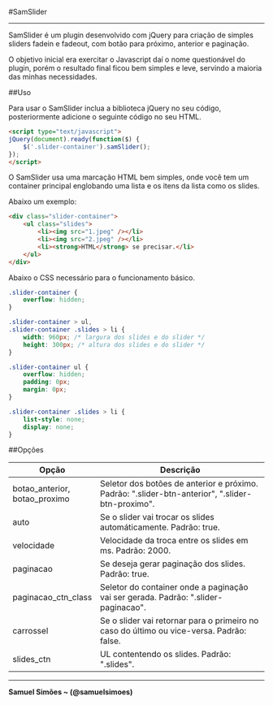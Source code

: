 #SamSlider

-----------------------------------------

SamSlider é um plugin desenvolvido com jQuery para criação de simples sliders fadein e fadeout, com botão para próximo, anterior e paginação.

O objetivo inicial era exercitar o Javascript daí o nome questionável do plugin, porém o resultado final ficou bem simples e leve, servindo a maioria das minhas necessidades.

##Uso

Para usar o SamSlider inclua a biblioteca jQuery no seu código, posteriormente adicione o seguinte código no seu HTML.

```html
<script type="text/javascript">
jQuery(document).ready(function($) {
    $('.slider-container').samSlider();
});
</script>
```

O SamSlider usa uma marcação HTML bem simples, onde você tem um container principal englobando uma lista e os itens da lista como os slides.

Abaixo um exemplo:

```html
<div class="slider-container">
    <ul class="slides">
        <li><img src="1.jpeg" /></li>
        <li><img src="2.jpeg" /></li>
        <li><strong>HTML</strong> se precisar.</li>
    </ul>
</div>
```

Abaixo o CSS necessário para o funcionamento básico.

```css
.slider-container {
    overflow: hidden;
}

.slider-container > ul,
.slider-container .slides > li {
    width: 960px; /* largura dos slides e do slider */
    height: 300px; /* altura dos slides e do slider */
}

.slider-container ul {
    overflow: hidden;
    padding: 0px;
    margin: 0px;
}

.slider-container .slides > li {
    list-style: none;
    display: none;
}
```

##Opções
<table width="100%">
    <thead>
        <tr>
            <th width="30%">Opção</th>
            <th>Descrição</th>
        </tr>
    </thead>
    <tbody>
        <tr>
            <td>botao_anterior, botao_proximo</td>
            <td>Seletor dos botões de anterior e próximo. Padrão: ".slider-btn-anterior", ".slider-btn-proximo".</td>
        </tr>
        <tr>
            <td>auto</td>
            <td>Se o slider vai trocar os slides automáticamente. Padrão: true.</td>
        </tr>
        <tr>
            <td>velocidade</td>
            <td>Velocidade da troca entre os slides em ms. Padrão: 2000.</td>
        </tr>
        <tr>
            <td>paginacao</td>
            <td>Se deseja gerar paginação dos slides. Padrão: true.</td>
        </tr>
        <tr>
            <td>paginacao_ctn_class</td>
            <td>Seletor do container onde a paginação vai ser gerada. Padrão: ".slider-paginacao".</td>
        </tr>
        <tr>
            <td>carrossel</td>
            <td>Se o slider vai retornar para o primeiro no caso do último ou vice-versa. Padrão: false.</td>
        </tr>
        <tr>
            <td>slides_ctn</td>
            <td>UL contentendo os slides. Padrão: ".slides".</td>
        </tr>
    </tbody>
</table>

-----------------------------------------
**Samuel Simões ~ (@samuelsimoes)**